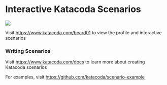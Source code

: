# Interactive Katacoda Scenarios

[![](http://shields.katacoda.com/katacoda/beard01/count.svg)](https://www.katacoda.com/beard01 "Get your profile on Katacoda.com")

Visit https://www.katacoda.com/beard01 to view the profile and interactive scenarios

### Writing Scenarios
Visit https://www.katacoda.com/docs to learn more about creating Katacoda scenarios

For examples, visit https://github.com/katacoda/scenario-example
